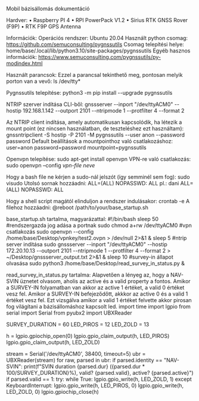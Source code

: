 
Mobil bázisállomás dokumentáció

Hardver:
•	Raspberry PI 4
•	RPI PowerPack V1.2
•	Sirius RTK GNSS Rover (F9P)
•	RTK F9P GPS Antenna

Információk:
Operációs rendszer: Ubuntu 20.04
Használt python csomag: https://github.com/semuconsulting/pygnssutils
Csomag telepítési helye: home/base/.local/lib/python3.10/site-packages/pygnssutils
Egyéb hasznos információk: https://www.semuconsulting.com/pygnssutils/py-modindex.html

Használt parancsok:
Ezzel a parancsal tekinthető meg, pontosan melyik porton van a vevő: ls /dev/tty*

Pygnssutils telepítése: python3 -m pip install --upgrade pygnssutils

NTRIP szerver indítása CLI-ből: gnssserver --inport "/dev/ttyACM0" --hostip 192.168.1.142 --outport 2101 --ntripmode 1 --protfilter 4 --format 2

Az NTRIP client indítása, amely automatikusan kapcsolódik, ha létezik a mount point (ez nincsen használatban, de teszteléshez ezt használtam): gnssntripclient -S hostip -P 2101 -M pygnssutils --user anon --password password
Default beállítások a mountpointhoz való csatlakozáshoz:
user=anon
password=password
mountpoint=pygnssutils

Openvpn telepítése: sudo apt-get install openvpn
VPN-re való csatlakozás: sudo openvpn –config *vpn-file neve*

Hogy a bash file ne kérjen a sudo-nál jelszót (így semminél sem fog):
sudo visudo
Utolsó sornak hozzáadni:
<username> ALL=(ALL) NOPASSWD: ALL
pl.: dani ALL=(ALL) NOPASSWD: ALL

Hogy a shell script magától elinduljon a rendszer indulásakor:
crontab -e
A filehoz hozzáadni: @reboot /path/to/your/base_startup.sh






base_startup.sh tartalma, magyarázattal:
#!/bin/bash
sleep 50
#rendszergazda jog adása a portnak
sudo chmod a+rw /dev/ttyACM0
#vpn csatlakozás
sudo openvpn --config /home/base/Desktop/vpnkey/test2.ovpn > /dev/null 2>&1 &
sleep 5
#ntrip server indítása
sudo gnssserver --inport "/dev/ttyACM0" --hostip 172.20.10.13 --outport 2101 --ntripmode 1 --protfilter 4 --format 2 > ~/Desktop/gnssserver_output.txt 2>&1 &
sleep 10
#survey-in állapot olvasása
sudo python3 /home/base/Desktop/read_survey_in_status.py &


read_survey_in_status.py tartalma:
Alapvetően a lényeg az, hogy a NAV-SVIN üznetet olvasom, aholis az active és a valid property a fontos. Amikor a SURVEY-IN folyamatban van akkor az active 1 értéket, a valid 0 értéket vesz fel. Amikor a SURVEY-IN befejeződőtt, akkkor az active 0 és a valid 1 értéket vesz fel. Ezt vizsgálva                  amikor a valid 1 értéket felvette akkor pirosan fog világítani a bázisállomáshoz kapcsolt led.
import time
import lgpio
from serial import Serial
from pyubx2 import UBXReader

SURVEY_DURATION = 60
LED_PIROS = 12
LED_ZOLD = 13

h = lgpio.gpiochip_open(0)
lgpio.gpio_claim_output(h, LED_PIROS)
lgpio.gpio_claim_output(h, LED_ZOLD)

stream = Serial('/dev/ttyACM0', 38400, timeout=5)
ubr = UBXReader(stream)
for raw, parsed in ubr:
    if parsed.identity == "NAV-SVIN":
        print(f"SVIN duration {parsed.dur} ({parsed.dur * 100/SURVEY_DURATION}%), valid? {parsed.valid}, active? {parsed.active}")
        if parsed.valid == 1:
            try:
                while True:
                    lgpio.gpio_write(h, LED_ZOLD, 1)
            except KeyboardInterrupt:
                lgpio.gpio_write(h, LED_PIROS, 0)
                lgpio.gpio_write(h, LED_ZOLD, 0)
                lgpio.gpiochip_close(h)


